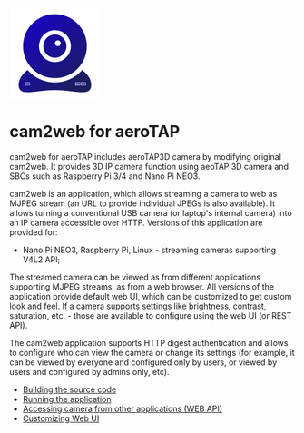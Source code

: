 ![cam2web](images/cam2web.png)
# cam2web for aeroTAP

cam2web for aeroTAP includes aeroTAP3D camera by modifying original cam2web. It provides 3D IP camera function using aeoTAP 3D camera and SBCs such as Raspberry Pi 3/4 and Nano Pi NEO3.

cam2web is an application, which allows streaming a camera to web as MJPEG stream (an URL to provide individual JPEGs is also available). It allows turning a conventional USB camera (or laptop's internal camera) into an IP camera accessible over HTTP. Versions of this application are provided for:
* Nano Pi NEO3, Raspberry Pi, Linux - streaming cameras supporting V4L2 API;

The streamed camera can be viewed as from different applications supporting MJPEG streams, as from a web browser. All versions of the application provide default web UI, which can be customized to get custom look and feel. If a camera supports settings like brightness, contrast, saturation, etc. - those are available to configure using the web UI (or REST API).

The cam2web application supports HTTP digest authentication and allows to configure who can view the camera or change its settings (for example, it can be viewed by everyone and configured only by users, or viewed by users and configured by admins only, etc).

* [Building the source code](Building.md)
* [Running the application](Running.md)
* [Accessing camera from other applications (WEB API)](WebAPI.md)
* [Customizing Web UI](CustomWebUi.md)
